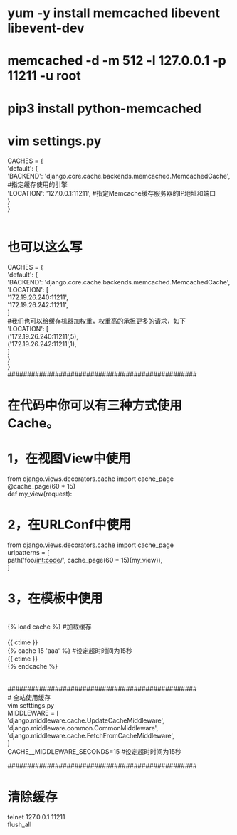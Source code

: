 # yum -y install memcached  libevent libevent-dev<br>
# memcached -d -m 512 -l 127.0.0.1 -p 11211 -u root<br>
# pip3 install python-memcached<br>
# vim settings.py<br>
CACHES = {<br>
 'default': {<br>
  'BACKEND': 'django.core.cache.backends.memcached.MemcachedCache', #指定缓存使用的引擎<br>
  'LOCATION': '127.0.0.1:11211',         #指定Memcache缓存服务器的IP地址和端口<br>
 }<br>
}<br><br>
# 也可以这么写<br>
CACHES = {<br>
    'default': {<br>
        'BACKEND': 'django.core.cache.backends.memcached.MemcachedCache',<br>
        'LOCATION': [<br>
            '172.19.26.240:11211',<br>
            '172.19.26.242:11211',<br>
        ]<br>
        #我们也可以给缓存机器加权重，权重高的承担更多的请求，如下<br>
        'LOCATION': [<br>
            ('172.19.26.240:11211',5),<br>
            ('172.19.26.242:11211',1),<br>
        ]<br>
    }<br>
 }<br>
################################################<br>
# 在代码中你可以有三种方式使用Cache。<br>
# 1，在视图View中使用<br>
from django.views.decorators.cache import cache_page<br>
@cache_page(60 * 15)<br>
def my_view(request):<br>
# 2，在URLConf中使用<br>
from django.views.decorators.cache import cache_page<br>
urlpatterns = [<br>
    path('foo/<int:code>/', cache_page(60 * 15)(my_view)),<br>
]<br>
# 3，在模板中使用<br>
<html><br>
{% load cache %}    #加载缓存<br>
<body><br>
{{ ctime }}<br>
{% cache 15 'aaa' %}   #设定超时时间为15秒<br>
{{ ctime }}<br>
{% endcache %}<br>
</body><br>
</html><br>
################################################<br>
# 全站使用缓存<br>
vim setttings.py<br>
MIDDLEWARE = [<br>
    'django.middleware.cache.UpdateCacheMiddleware',<br>
    'django.middleware.common.CommonMiddleware',<br>
    'django.middleware.cache.FetchFromCacheMiddleware',<br>
]<br>
CACHE__MIDDLEWARE_SECONDS=15         #设定超时时间为15秒<br>

################################################<br>
# 清除缓存<br>
telnet 127.0.0.1 11211<br>
flush_all<br>

